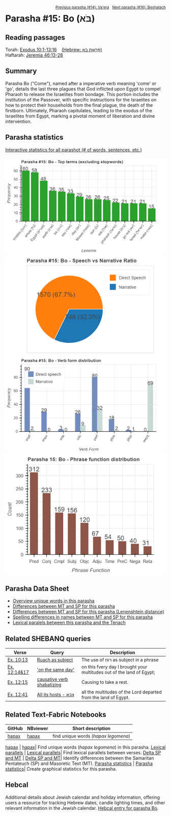 <span style="float: right;"><sup><a href="../14%20-%20Va'era">Previous parasha (#14): Va'era</a> &nbsp;&nbsp;<a href="../16%20-%20Beshalach">Next parasha (#16): Beshalach</a></sup></span>

# Parasha&nbsp;#15: Bo (בֹּא) <a name="start"></a>

## Reading passages

Torah: <a href="https://www.stepbible.org/?q=version=NASB2020|reference=Ex.10:1-13:16&options=HNVUG" target="_blank">Exodus 10:1-13:16</a> &nbsp;&nbsp; <a href="https://tikkun.io/#/p/bo" target="_blank">(Hebrew: פָּרָשַׁת בֹּא)</a><br>
Haftarah: <a href="https://www.stepbible.org/?q=version=NASB2020|reference=Jer.46:13-28&options=HNVUG" target="_blank">Jeremia 46:13-28</a>

## Summary

Parasha Bo ("Come"), named after a imperative verb meaning 'come' or 'go', details the last three plagues that God inflicted upon Egypt to compel Pharaoh to release the Israelites from bondage. This portion includes the institution of the Passover, with specific instructions for the Israelites on how to protect their households from the final plague, the death of the firstborn. Ultimately, Pharaoh capitulates, leading to the exodus of the Israelites from Egypt, marking a pivotal moment of liberation and divine intervention.

## Parasha statistics

<a href="../../General/metrics_distribution.html" target="_blank">Interactive statistics for all parashot (# of words, sentences, etc.)</a>

<img src="top_terms.png">
<img src="speech_narrative_ratio.png">
<img src="verbform_distribution.png">
<img src="phrase_function_distribution.png">

## Parasha Data Sheet

<ul><li><a href="https://tonyjurg.github.io/Parashot/WeeklyParasha/15%20-%20Bo/hapax_legomena(Bo).html" target="_blank">Overview unique words in this parasha</a>
</li><li><a href="https://tonyjurg.github.io/Parashot/WeeklyParasha/15%20-%20Bo/differences_MT_SP(Bo).html" target="_blank">Differences between MT and SP for this parasha</a>
</li><li><a href="https://tonyjurg.github.io/Parashot/WeeklyParasha/15%20-%20Bo/levenshtein_differences_MT_SP(Bo).html" target="_blank">Differences between MT and SP for this parasha (Lenenshtein distance)</a>
</li><li><a href="https://tonyjurg.github.io/Parashot/WeeklyParasha/15%20-%20Bo/spelling_differences_SP_MT(Bo).html" target="_blank">Spelling differences in names between MT and SP for this parasha</a>
</li><li><a href="https://tonyjurg.github.io/Parashot/WeeklyParasha/15%20-%20Bo/lexical_parallels(Bo).html" target="_blank">Lexical paralels between this parasha and the Tenach</a>
</li></ul>

## Related SHEBANQ queries

Verse | Query | Description
--- | --- | ---
<a href="https://www.stepbible.org/?q=version=NASB2020\|reference=Ex.10:13&options=HNVUG" target="_blank">Ex. 10:13</a> | <a href="https://shebanq.ancient-data.org/hebrew/text?iid=6312&version=2021&page=1&mr=r&qw=q" target="_blank">Ruach as subject</a> | The use of רוּחַ as subject in a phrase
<a href="https://www.stepbible.org/?q=version=NASB2020\|reference=Ex.12:14,17&options=HNVUG" target="_blank">Ex. 12:14&17</a> | <a href="https://shebanq.ancient-data.org/hebrew/text?iid=6558&version=2021&page=1&mr=r&qw=q" target="_blank">'on the same day'</a> | on this fvery day I brought your multitudes out of the land of Egypt;
<a href="https://www.stepbible.org/?q=version=NASB2020\|reference=Ex.12:15&options=HNVUG" target="_blank">Ex. 12:15</a> | <a href="https://shebanq.ancient-data.org/hebrew/text?iid=6346&version=2021&page=1&mr=r&qw=q" target="_blank">causative verb shabatizing</a> | Causing to take a rest.
<a href="https://www.stepbible.org/?q=version=NASB2020\|reference=Ex.12:41&options=HNVUG" target="_blank">Ex. 12:41</a> | <a href="https://shebanq.ancient-data.org/hebrew/text?iid=6307&version=2021&page=1&mr=r&qw=q" target="_blank">All its hosts - צָבָא</a> | all the multitudes of the Lord departed from the land of Egypt.

## Related Text-Fabric Notebooks

GitHub | NBviewer | Short description
---|---|---
[hapax](hapax.ipynb) | <a href="https://nbviewer.org/github/tonyjurg/Parashot/blob/main/WeeklyParasha/15%20-%20Bo/hapax.ipynb" target="_blank">hapax</a> | find unique words (*hapax legomena*)

<a href="https://github.com/tonyjurg/Parashot/tree/main/WeeklyParasha/15%20-%20Bo/hapax.ipynb" target="_blank">hapax</a> | <a href="https://nbviewer.org/github/tonyjurg/Parashot/blob/main/WeeklyParasha/15%20-%20Bo/hapax.ipynb" target="_blank">hapax</a>| Find unique words (*hapax legomena*) in this parasha.
<a href="https://github.com/tonyjurg/Parashot/tree/main/WeeklyParasha/15%20-%20Bo/lexical_parallels.ipynb" target="_blank">Lexical parallels</a> | <a href="https://nbviewer.org/github/tonyjurg/Parashot/blob/main/WeeklyParasha/15%20-%20Bo/lexical_parallels.ipynb" target="_blank">Lexical parallels</a>| Find lexical parallels between verses.
<a href="https://github.com/tonyjurg/Parashot/tree/main/WeeklyParasha/15%20-%20Bo/delta_mt_and_sp.ipynb" target="_blank">Delta SP and MT</a> | <a href="https://nbviewer.org/github/tonyjurg/Parashot/blob/main/WeeklyParasha/15%20-%20Bo/delta_mt_and_sp.ipynb" target="_blank">Delta SP and MT</a>| Identify differences between the Samaritan Pentateuch (SP) and Masoretic Text (MT).
<a href="https://github.com/tonyjurg/Parashot/tree/main/WeeklyParasha/15%20-%20Bo/parasha_analysis.ipynb" target="_blank">Parasha statistics</a> | <a href="https://nbviewer.org/github/tonyjurg/Parashot/blob/main/WeeklyParasha/15%20-%20Bo/parasha_analysis.ipynb" target="_blank">Parasha statistics</a>| Create graphical statistics for this parasha.

## Hebcal

Additional details about Jewish calendar and holiday information, offering users a resource for tracking Hebrew dates, candle lighting times, and other relevant information in the Jewish calendar. <a href="https://www.hebcal.com/sedrot/bo" target="_blank">Hebcal entry for parasha Bo</a>.
